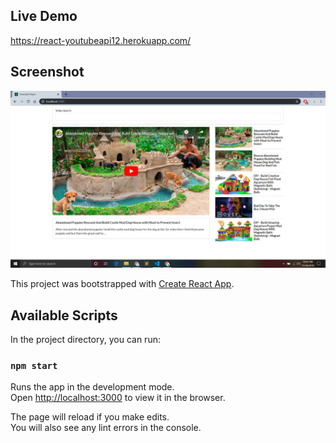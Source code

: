 ## Live Demo
https://react-youtubeapi12.herokuapp.com/

## Screenshot

![](https://raw.githubusercontent.com/Frostjacks/react-youtube-api/master/readme_images/initial.PNG)

This project was bootstrapped with [Create React App](https://github.com/facebook/create-react-app).

## Available Scripts

In the project directory, you can run:

### `npm start`

Runs the app in the development mode.<br />
Open [http://localhost:3000](http://localhost:3000) to view it in the browser.

The page will reload if you make edits.<br />
You will also see any lint errors in the console.


